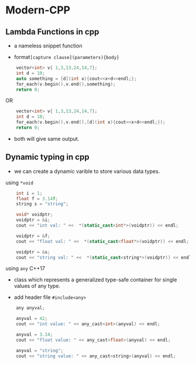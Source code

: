 # Modern-CPP

## Lambda Functions in cpp
- a nameless snippet function

- format`[capture clause](parameters){body}`

```c++
    vector<int> v{ 1,3,13,24,14,7};
    int d = 10;
    auto something = [d](int x){cout<<x+d<<endl;};
    for_each(v.begin(),v.end(),something);
    return 0;
```

OR

```c++
    vector<int> v{ 1,3,13,24,14,7};
    int d = 10;
    for_each(v.begin(),v.end(),[d](int x){cout<<x+d<<endl;});
    return 0;
```

- both will give same output.

## Dynamic typing in cpp

- we can create a dynamic varible to store various data types.

using `*void`

```c++
    int i = 1;
    float f = 3.14f;
    string s = "string";

    void* voidptr;
    voidptr = &i;
    cout << "int val: " <<  *(static_cast<int*>(voidptr)) << endl;

    voidptr = &f;
    cout << "float val: " <<  *(static_cast<float*>(voidptr)) << endl;

    voidptr = &s;
    cout << "string val: " <<  *(static_cast<string*>(voidptr)) << endl;
```

using `any` C++17

- class which represents a generalized type-safe container for single values of any type.

- add header file `#include<any>` 

```c++
    any anyval;

    anyval = 42;
    cout << "int value: " << any_cast<int>(anyval) << endl;

    anyval = 3.14;
    cout << "float value: " << any_cast<float>(anyval) << endl;

    anyval = "string";
    cout << "string value: " << any_cast<string>(anyval) << endl;
```

